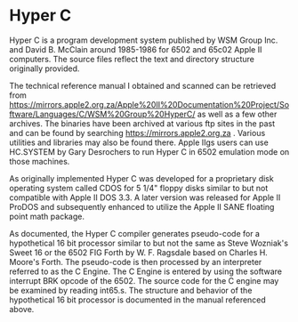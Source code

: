 # Hyper C

Hyper C is a program development system published by WSM Group Inc. and David B. McClain around 1985-1986 for 6502 and 65c02 Apple II computers.  The source files reflect the text and directory structure originally provided.  

The technical reference manual I obtained and scanned can be retrieved from https://mirrors.apple2.org.za/Apple%20II%20Documentation%20Project/Software/Languages/C/WSM%20Group%20HyperC/ as well as a few other archives.  The binaries have been archived at various ftp sites in the past and can be found by searching https://mirrors.apple2.org.za .  Various utilities and libraries may also be found there.  Apple IIgs users can use HC.SYSTEM by Gary Desrochers to run Hyper C in 6502 emulation mode on those machines.

As originally implemented Hyper C was developed for a proprietary disk operating system called CDOS for 5 1/4" floppy disks similar to but not compatible with Apple II DOS 3.3.  A later version was released for Apple II ProDOS and subsequently enhanced to utilize the Apple II SANE floating point math package.

As documented, the Hyper C compiler generates pseudo-code for a hypothetical 16 bit processor similar to but not the same as Steve Wozniak's Sweet 16 or the 6502 FIG Forth by W. F. Ragsdale based on Charles H. Moore's Forth.  The pseudo-code is then processed by an interpreter referred to as the C Engine.  The C Engine is entered by using the software interrupt BRK opcode of the 6502.  The source code for the C engine may be examined by reading int65.s.  The structure and behavior of the hypothetical 16 bit processor is documented in the manual referenced above.
